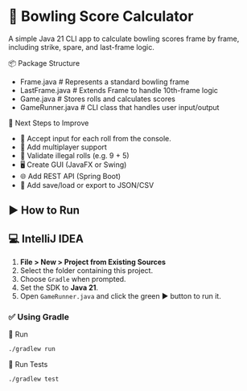 # 🎳 Bowling Score Calculator
A simple Java 21 CLI app to calculate bowling scores frame by frame, including strike, spare, and last-frame logic.

📦 Package Structure

* Frame.java  # Represents a standard bowling frame
* LastFrame.java  # Extends Frame to handle 10th-frame logic
* Game.java # Stores rolls and calculates scores
* GameRunner.java # CLI class that handles user input/output

🔧 Next Steps to Improve
*    🎯 Accept input for each roll from the console.
*	🧍 Add multiplayer support
*	📝 Validate illegal rolls (e.g. 9 + 5)
*	🖥 Create GUI (JavaFX or Swing)
*	🌐 Add REST API (Spring Boot)
*	💾 Add save/load or export to JSON/CSV

## ▶️ How to Run

## 💻 IntelliJ IDEA

1. **File > New > Project from Existing Sources**
2. Select the folder containing this project.
3. Choose `Gradle` when prompted.
4. Set the SDK to **Java 21**.
5. Open `GameRunner.java` and click the green ▶️ button to run it.

### ✅ Using Gradle

🧪 Run
```bash
./gradlew run 
```

🧪 Run Tests

```bash
./gradlew test
```


